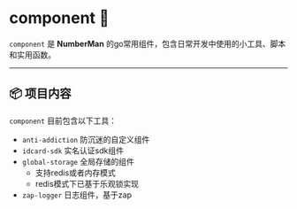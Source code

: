 # component 🧰

`component` 是 **NumberMan** 的go常用组件，包含日常开发中使用的小工具、脚本和实用函数。

---

## 📦 项目内容

`component` 目前包含以下工具：
- `anti-addiction` 防沉迷的自定义组件
- `idcard-sdk` 实名认证sdk组件
- `global-storage` 全局存储的组件
    - 支持redis或者内存模式
    - redis模式下已基于乐观锁实现
- `zap-logger` 日志组件，基于zap